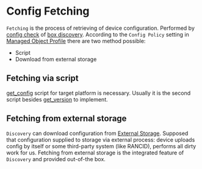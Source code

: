 # Config Fetching

`Fetching` is the process of retrieving of device configuration.
Performed by [config check](../../admin/reference/discovery/box/config.md) of [box discovery](../../admin/reference/discovery/box/index.md).
According to the `Config Policy` setting in [Managed Object Profile](../../user/reference/concepts/managed-object-profile/index.md)
there are two method possible:

- Script
- Download from external storage

## Fetching via script

[get_config](../sa/scripts/get_config.md) script for target platform is necessary.
Usually it is the second script besides [get_version](../sa/scripts/get_version.md) to implement.

## Fetching from external storage

`Discovery` can download configuration from [External Storage](../../user/reference/concepts/external-storage/index.md).
Supposed that configuration supplied to storage via external process:
device uploads config by itself or some third-party system (like RANCID),
performs all dirty work for us. Fetching from external storage is
the integrated feature of `Discovery` and provided out-of-the box.
